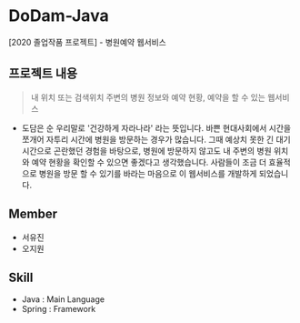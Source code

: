 # DoDam-Java
[2020 졸업작품 프로젝트] - 병원예약 웹서비스

## 프로젝트 내용
>내 위치 또는 검색위치 주변의 병원 정보와 예약 현황, 예약을 할 수 있는 웹서비스
- 도담은 순 우리말로 '건강하게 자라나라' 라는 뜻입니다.
바쁜 현대사회에서 시간을 쪼개어 자투리 시간에 병원을 방문하는 경우가 많습니다.
그때 예상치 못한 긴 대기시간으로 곤란했던 경험을 바탕으로, 병원에 방문하지 않고도 내 주변의 병원 위치와 예약 현황을 확인할 수 있으면 좋겠다고 생각했습니다. 사람들이 조금 더 효율적으로 병원을 방문 할 수 있기를 바라는 마음으로 이 웹서비스를 개발하게 되었습니다.

## Member
- 서유진
- 오지원

## Skill
- Java : Main Language
- Spring : Framework

